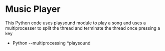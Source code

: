 # Music Player
This Python code uses playsound module to play a song and uses a multiprocesser to split the thread and terminate the thread once pressing a key

- Python
--multiprocessing
*playsound
